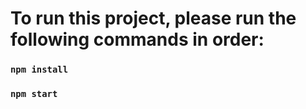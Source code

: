 # To run this project, please run the following commands in order:


### `npm install`
### `npm start`
